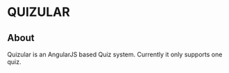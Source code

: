 QUIZULAR
========


About
-----

Quizular is an AngularJS based Quiz system. Currently it only supports one quiz.
